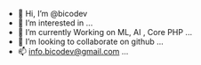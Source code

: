 - 👋 Hi, I’m @bicodev
- 👀 I’m interested in ...
- 🌱 I’m currently Working on ML, AI , Core PHP ...
- 💞️ I’m looking to collaborate on github  ...
- 📫  info.bicodev@gmail.com ...

<!---
bicodev/bicodev is a ✨ special ✨ repository because its `README.md` (this file) appears on your GitHub profile.
You can click the Preview link to take a look at your changes.
--->
